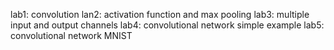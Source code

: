 lab1: convolution
lan2: activation function and max pooling
lab3: multiple input and output channels
lab4: convolutional network simple example
lab5: convolutional network MNIST
